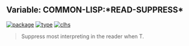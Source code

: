 ## Variable: COMMON-LISP:\*READ-SUPPRESS\*
[![package](https://img.shields.io/badge/Package-COMMON--LISP-5f9ea0.svg?style=social&colorA=999999)](../) [![type](https://img.shields.io/badge/Type-Variable-5f9ea0.svg?style=social&colorA=999999)](../#variable) [![clhs](https://img.shields.io/badge/CLHS-*READ--SUPPRESS*-5f9ea0.svg?style=social&colorA=999999)](http://www.lispworks.com/documentation/HyperSpec/Body/v_rd_sup.htm) 

> Suppress most interpreting in the reader when T.


